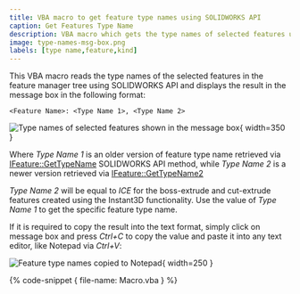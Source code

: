 ```yaml
---
title: VBA macro to get feature type names using SOLIDWORKS API
caption: Get Features Type Name
description: VBA macro which gets the type names of selected features using SOLIDWORKS API and displays the message box
image: type-names-msg-box.png
labels: [type name,feature,kind]
---
```

This VBA macro reads the type names of the selected features in the feature manager tree using SOLIDWORKS API and displays the result in the message box in the following format:

~~~
<Feature Name>: <Type Name 1>, <Type Name 2>
~~~

![Type names of selected features shown in the message box](type-names-msg-box.png){ width=350 }

Where *Type Name 1* is an older version of feature type name retrieved via [IFeature::GetTypeName](https://help.solidworks.com/2016/english/api/sldworksapi/solidworks.interop.sldworks~solidworks.interop.sldworks.ifeature~gettypename.html) SOLIDWORKS API method, while *Type Name 2* is a newer version retrieved via [IFeature::GetTypeName2](https://help.solidworks.com/2016/english/api/sldworksapi/solidworks.interop.sldworks~solidworks.interop.sldworks.ifeature~gettypename2.html)

*Type Name 2* will be equal to *ICE* for the boss-extrude and cut-extrude features created using the Instant3D functionality. Use the value of *Type Name 1* to get the specific feature type name.

If it is required to copy the result into the text format, simply click on message box and press *Ctrl+C* to copy the value and paste it into any text editor, like Notepad via *Ctrl+V*:

![Feature type names copied to Notepad](type-name-msg-clipboard.png){ width=250 }

{% code-snippet { file-name: Macro.vba } %}
